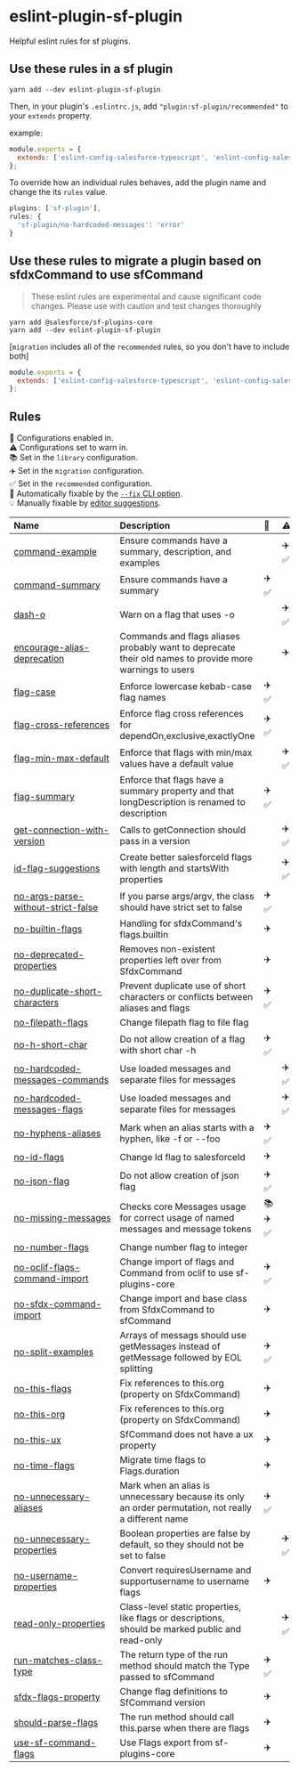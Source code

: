 # eslint-plugin-sf-plugin

Helpful eslint rules for sf plugins.

## Use these rules in a sf plugin

`yarn add --dev eslint-plugin-sf-plugin`

Then, in your plugin's `.eslintrc.js`, add `"plugin:sf-plugin/recommended"` to your `extends` property.

example:

```js
module.exports = {
  extends: ['eslint-config-salesforce-typescript', 'eslint-config-salesforce-license', 'plugin:sf-plugin/recommended'],
};
```

To override how an individual rules behaves, add the plugin name and change the its `rules` value.

```js
plugins: ['sf-plugin'],
rules: {
  'sf-plugin/no-hardcoded-messages': 'error'
}
```

## Use these rules to migrate a plugin based on sfdxCommand to use sfCommand

> These eslint rules are experimental and cause significant code changes. Please use with caution and test changes thoroughly

```shell
yarn add @salesforce/sf-plugins-core
yarn add --dev eslint-plugin-sf-plugin
```

[`migration` includes all of the `recommended` rules, so you don't have to include both]

```js
module.exports = {
  extends: ['eslint-config-salesforce-typescript', 'eslint-config-salesforce-license', 'plugin:sf-plugin/migration'],
};
```

## Rules

<!-- begin auto-generated rules list -->

💼 Configurations enabled in.\
⚠️ Configurations set to warn in.\
📚 Set in the `library` configuration.\
✈️ Set in the `migration` configuration.\
✅ Set in the `recommended` configuration.\
🔧 Automatically fixable by the [`--fix` CLI option](https://eslint.org/docs/user-guide/command-line-interface#--fix).\
💡 Manually fixable by [editor suggestions](https://eslint.org/docs/developer-guide/working-with-rules#providing-suggestions).

| Name                                                                                   | Description                                                                                             | 💼      | ⚠️   | 🔧 | 💡 |
| :------------------------------------------------------------------------------------- | :------------------------------------------------------------------------------------------------------ | :------ | :--- | :- | :- |
| [command-example](docs/rules/command-example.md)                                       | Ensure commands have a summary, description, and examples                                               |         | ✈️ ✅ |    |    |
| [command-summary](docs/rules/command-summary.md)                                       | Ensure commands have a summary                                                                          | ✈️ ✅    |      | 🔧 |    |
| [dash-o](docs/rules/dash-o.md)                                                         | Warn on a flag that uses -o                                                                             |         | ✈️ ✅ |    |    |
| [encourage-alias-deprecation](docs/rules/encourage-alias-deprecation.md)               | Commands and flags aliases probably want to deprecate their old names to provide more warnings to users |         | ✈️   | 🔧 | 💡 |
| [flag-case](docs/rules/flag-case.md)                                                   | Enforce lowercase kebab-case flag names                                                                 | ✈️ ✅    |      | 🔧 |    |
| [flag-cross-references](docs/rules/flag-cross-references.md)                           | Enforce flag cross references for dependOn,exclusive,exactlyOne                                         | ✈️ ✅    |      |    |    |
| [flag-min-max-default](docs/rules/flag-min-max-default.md)                             | Enforce that flags with min/max values have a default value                                             |         | ✈️ ✅ |    |    |
| [flag-summary](docs/rules/flag-summary.md)                                             | Enforce that flags have a summary property and that longDescription is renamed to description           | ✈️ ✅    |      | 🔧 |    |
| [get-connection-with-version](docs/rules/get-connection-with-version.md)               | Calls to getConnection should pass in a version                                                         |         | ✈️ ✅ |    |    |
| [id-flag-suggestions](docs/rules/id-flag-suggestions.md)                               | Create better salesforceId flags with length and startsWith properties                                  |         | ✈️ ✅ | 🔧 | 💡 |
| [no-args-parse-without-strict-false](docs/rules/no-args-parse-without-strict-false.md) | If you parse args/argv, the class should have strict set to false                                       | ✈️ ✅    |      | 🔧 |    |
| [no-builtin-flags](docs/rules/no-builtin-flags.md)                                     | Handling for sfdxCommand's flags.builtin                                                                | ✈️      |      | 🔧 |    |
| [no-deprecated-properties](docs/rules/no-deprecated-properties.md)                     | Removes non-existent properties left over from SfdxCommand                                              | ✈️      |      | 🔧 |    |
| [no-duplicate-short-characters](docs/rules/no-duplicate-short-characters.md)           | Prevent duplicate use of short characters or conflicts between aliases and flags                        | ✈️ ✅    |      |    |    |
| [no-filepath-flags](docs/rules/no-filepath-flags.md)                                   | Change filepath flag to file flag                                                                       |         |      | 🔧 |    |
| [no-h-short-char](docs/rules/no-h-short-char.md)                                       | Do not allow creation of a flag with short char -h                                                      | ✈️ ✅    |      |    |    |
| [no-hardcoded-messages-commands](docs/rules/no-hardcoded-messages-commands.md)         | Use loaded messages and separate files for messages                                                     |         | ✈️ ✅ |    |    |
| [no-hardcoded-messages-flags](docs/rules/no-hardcoded-messages-flags.md)               | Use loaded messages and separate files for messages                                                     |         | ✈️ ✅ |    |    |
| [no-hyphens-aliases](docs/rules/no-hyphens-aliases.md)                                 | Mark when an alias starts with a hyphen, like -f or --foo                                               | ✈️ ✅    |      | 🔧 |    |
| [no-id-flags](docs/rules/no-id-flags.md)                                               | Change Id flag to salesforceId                                                                          | ✈️      |      | 🔧 |    |
| [no-json-flag](docs/rules/no-json-flag.md)                                             | Do not allow creation of json flag                                                                      | ✈️ ✅    |      |    |    |
| [no-missing-messages](docs/rules/no-missing-messages.md)                               | Checks core Messages usage for correct usage of named messages and message tokens                       | 📚 ✈️ ✅ |      |    |    |
| [no-number-flags](docs/rules/no-number-flags.md)                                       | Change number flag to integer                                                                           |         |      | 🔧 |    |
| [no-oclif-flags-command-import](docs/rules/no-oclif-flags-command-import.md)           | Change import of flags and Command from oclif to use sf-plugins-core                                    | ✈️ ✅    |      | 🔧 |    |
| [no-sfdx-command-import](docs/rules/no-sfdx-command-import.md)                         | Change import and base class from SfdxCommand to sfCommand                                              | ✈️      |      | 🔧 |    |
| [no-split-examples](docs/rules/no-split-examples.md)                                   | Arrays of messags should use getMessages instead of getMessage followed by EOL splitting                | ✈️ ✅    |      | 🔧 |    |
| [no-this-flags](docs/rules/no-this-flags.md)                                           | Fix references to this.org (property on SfdxCommand)                                                    | ✈️      |      | 🔧 | 💡 |
| [no-this-org](docs/rules/no-this-org.md)                                               | Fix references to this.org (property on SfdxCommand)                                                    | ✈️      |      | 🔧 | 💡 |
| [no-this-ux](docs/rules/no-this-ux.md)                                                 | SfCommand does not have a ux property                                                                   | ✈️      |      | 🔧 |    |
| [no-time-flags](docs/rules/no-time-flags.md)                                           | Migrate time flags to Flags.duration                                                                    | ✈️      |      | 🔧 |    |
| [no-unnecessary-aliases](docs/rules/no-unnecessary-aliases.md)                         | Mark when an alias is unnecessary because its only an order permutation, not really a different name    | ✈️ ✅    |      | 🔧 |    |
| [no-unnecessary-properties](docs/rules/no-unnecessary-properties.md)                   | Boolean properties are false by default, so they should not be set to false                             |         | ✈️ ✅ | 🔧 |    |
| [no-username-properties](docs/rules/no-username-properties.md)                         | Convert requiresUsername and supportusername to username flags                                          | ✈️      |      | 🔧 |    |
| [read-only-properties](docs/rules/read-only-properties.md)                             | Class-level static properties, like flags or descriptions, should be marked public and read-only        |         | ✈️ ✅ | 🔧 |    |
| [run-matches-class-type](docs/rules/run-matches-class-type.md)                         | The return type of the run method should match the Type passed to sfCommand                             | ✈️ ✅    |      | 🔧 |    |
| [sfdx-flags-property](docs/rules/sfdx-flags-property.md)                               | Change flag definitions to SfCommand version                                                            | ✈️      |      | 🔧 |    |
| [should-parse-flags](docs/rules/should-parse-flags.md)                                 | The run method should call this.parse when there are flags                                              | ✈️      |      | 🔧 |    |
| [use-sf-command-flags](docs/rules/use-sf-command-flags.md)                             | Use Flags export from sf-plugins-core                                                                   | ✈️      |      | 🔧 |    |

<!-- end auto-generated rules list -->

